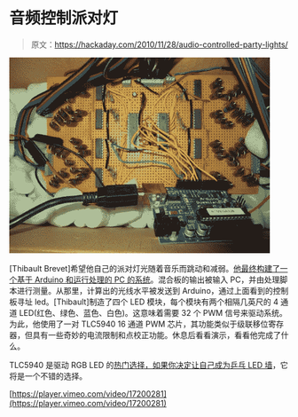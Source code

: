 # 音频控制派对灯

> 原文：<https://hackaday.com/2010/11/28/audio-controlled-party-lights/>

![](img/225358a0d0b959c050edd0c587b49bb1.png "sound-controlled-party-lighting")

[Thibault Brevet]希望他自己的派对灯光随着音乐而跳动和减弱。[他最终构建了一个基于 Arduino 和运行处理的 PC 的系统](http://www.welcomeonboard.ch/sideprojects/led/)。混合板的输出被输入 PC，并由处理脚本进行测量。从那里，计算出的光线水平被发送到 Arduino，通过上面看到的控制板寻址 led。[Thibault]制造了四个 LED 模块，每个模块有两个相隔几英尺的 4 通道 LED(红色、绿色、蓝色、白色)。这意味着需要 32 个 PWM 信号来驱动系统。为此，他使用了一对 TLC5940 16 通道 PWM 芯片，其功能类似于级联移位寄存器，但具有一些奇妙的电流限制和点校正功能。休息后看看演示，看看他完成了什么。

TLC5940 是驱动 RGB LED 的[热门选择，如果你决定让自己](http://hackaday.com/2010/09/30/dazzling-coat-sure-to-be-in-demand-with-pimps-everywhere/)[成为乒乓 LED 墙](http://hackaday.com/2010/11/21/led-wall-and-kinect-join-forces/)，它将是一个不错的选择。

[https://player.vimeo.com/video/17200281](https://player.vimeo.com/video/17200281)